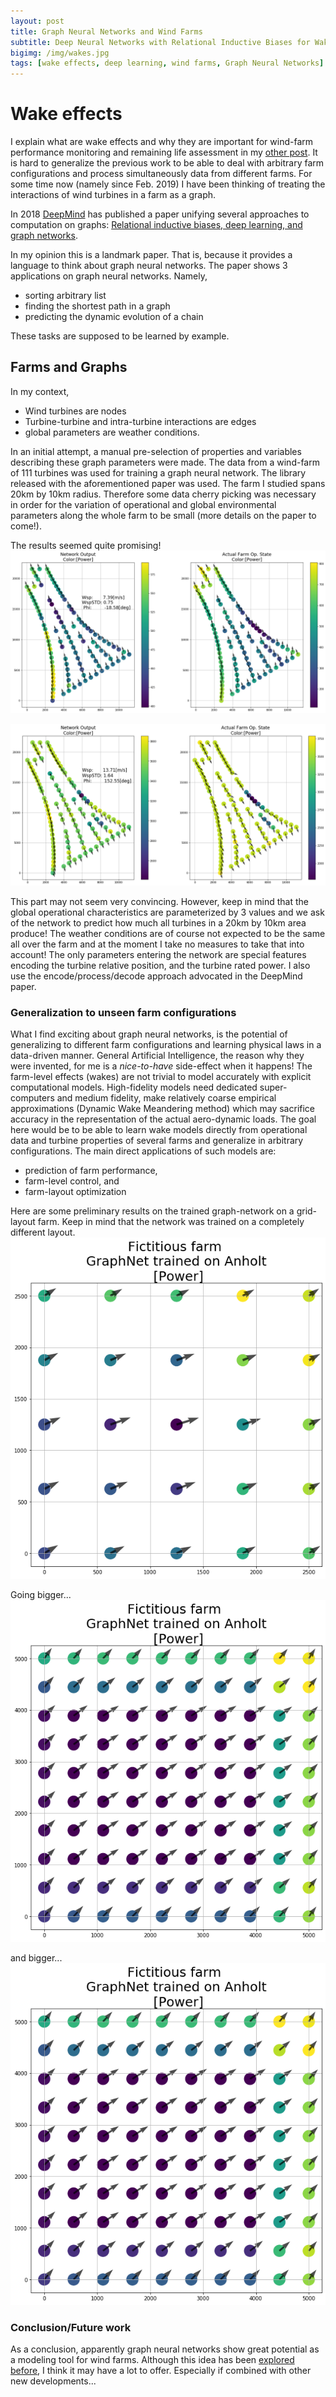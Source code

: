 ```yaml
---
layout: post
title: Graph Neural Networks and Wind Farms
subtitle: Deep Neural Networks with Relational Inductive Biases for Wake Modeling
bigimg: /img/wakes.jpg
tags: [wake effects, deep learning, wind farms, Graph Neural Networks]
---
```

# Wake effects
I explain what are wake effects and why they are important for wind-farm performance monitoring and remaining life assessment in my [other post](https://mylonasc.github.io/2019-01-17-farmVAE/). It is hard to generalize the previous work to be able to deal with arbitrary farm configurations and process simultaneously data from different farms. For some time now (namely since Feb. 2019) I have been thinking of treating the interactions of wind turbines in a farm as a graph.

In 2018 [DeepMind](https://deepmind.com/) has published a paper unifying several approaches to computation on graphs: [Relational inductive biases, deep learning, and graph networks](https://arxiv.org/pdf/1806.01261.pdf). 

In my opinion this is a landmark paper. That is, because it provides a language to think about graph neural networks. The paper shows 3 applications on graph neural networks. Namely, 
* sorting arbitrary list 
* finding the shortest path in a graph
* predicting the dynamic evolution of a chain

These tasks are supposed to be learned by example.

## Farms and Graphs
In my context,
* Wind turbines are nodes
* Turbine-turbine and intra-turbine interactions are edges
* global parameters are weather conditions.

In an initial attempt, a manual pre-selection of properties and variables describing these graph parameters were made. The data from a wind-farm of 111 turbines was used for training a graph neural network. The library released with the aforementioned paper was used. The farm I studied spans 20km by 10km radius. Therefore some data cherry picking was necessary in order for the variation of operational and global environmental parameters along the whole farm to be small (more details on the paper to come!). 

The results seemed quite promising!
![Actual and predicted farm state (power and turbine orientation) for all turbines, given only global turbulence, wind speed and wind orientation. The arrows represent the wind inflow orientation at each turbine.](/img/power_on_farm_lowTi.png)

![same as previous plot for higher windspeed](/img/power_on_farm_lowTi_HighWsp.png)

This part may not seem very convincing. However, keep in 
mind that the global operational characteristics are parameterized by 
3 values and we ask of the network to predict how much all turbines 
in a 20km by 10km area produce! The weather conditions are of 
course not expected to be the same all over the farm and at 
the moment I take no measures to take that into account! The 
only parameters entering the network are special features encoding 
the turbine relative position, and the turbine rated power. 
I also use the encode/process/decode approach advocated in the DeepMind paper.

### Generalization to unseen farm configurations
What I find exciting about graph neural networks, is the potential of generalizing to different farm configurations and learning physical laws in a data-driven manner. General Artificial Intelligence, the reason why they were invented, for me is a *nice-to-have* side-effect when it happens! The farm-level effects (wakes) are not trivial to model accurately with explicit computational models. High-fidelity models need dedicated super-computers and medium fidelity, make relatively coarse empirical approximations (Dynamic Wake Meandering method) which may sacrifice accuracy in the representation of the actual aero-dynamic loads. The goal here would be to be able to learn wake models directly from operational data and turbine properties of several farms and generalize in arbitrary configurations. The main direct applications of such models are:
* prediction of farm performance, 
* farm-level control, and
* farm-layout optimization

Here are some preliminary results on the trained graph-network on a grid-layout farm. Keep in mind that the network was trained on a completely different layout.
![Wake effects on a 5x5 grid layout. The wake effects are correctly larger in the internal part of the farm.](/img/fictitious5x5.png)


Going bigger...
![Wake effects on a 10x10 grid layout farm.](/img/fictitious10x10.png)

and bigger...
![Wake effects on a 10x10 grid layout farm.](/img/fictitious10x10.png)

### Conclusion/Future work
As a conclusion, apparently graph neural networks show great potential as a modeling tool for wind farms. Although this idea has been [explored before](https://www.sciencedirect.com/science/article/abs/pii/S0360544219315555), I think it may have a lot to offer. Especially if combined with other new developments... 



